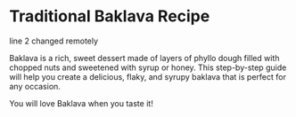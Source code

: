 # Traditional Baklava Recipe
line 2 changed remotely

Baklava is a rich, sweet dessert made of layers of phyllo dough filled with chopped nuts and sweetened with syrup or honey. This step-by-step guide will help you create a delicious, flaky, and syrupy baklava that is perfect for any occasion.

You will love Baklava when you taste it!
